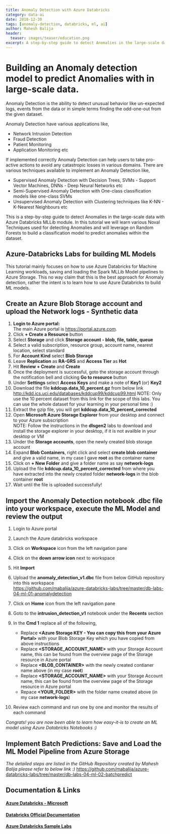 ```yaml
---
title: Anomaly Detection with Azure Databricks
category: data-ai
date: 2018-12-30
tags: [anomaly-detection, databricks, ml, ai]
author: Mahesh Balija
header:
  teaser: images/teaser/education.png
excerpt: A step-by-step guide to detect Anomalies in the large-scale data with Azure Databricks MLLib module. In this tutorial we will learn various Noval Techniques used for detecting Anomalies and will leverage on Random Forests to build a classification model to predict anomalies within the dataset.   
---
```

# Building an Anomaly detection model to predict Anomalies with in large-scale data.

Anomaly Detection is the ability to detect unusual behavior like un-expected logs, events from the data or in simple terms finding the odd-one-out from the given dataset. 

Anomaly Detection have various applications like,

* Network Intrusion Detection
* Fraud Detection
* Patient Monitoring
* Application Monitoring etc

If implemented correctly Anomaly Detection can help users to take pro-active actions to avoid any catastropic losses in various domains. There are various techniques available to implement an Anomaly Detection like,

* Supervised Anomaly Detection with Decision Trees, SVMs - Support Vector Machines, DNNs - Deep Neural Networks etc
* Semi-Supervised Anomaly Detection with One-class classification models like one-class SVMs
* Unsupervised Anomaly Detection with Clustering techniques like K-NN - K-Nearest Neighbours etc

This is a step-by-step guide to detect Anomalies in the large-scale data with Azure Databricks MLLib module. In this tutorial we will learn various Noval Techniques used for detecting Anomalies and will leverage on Random Forests to build a classification model to predict anomalies within the dataset.

## Azure-Databricks Labs for building ML Models  
  
This tutorial mainly focuses on how to use Azure Databricks for Machine Learning workloads, saving and loading the Spark MLLib Model pipelines to Azure Storage. This no way claim that this is the best approach for Anomaly detection, rather the intent is to learn how to use Azure Databricks to build ML models.

## Create an Azure Blob Storage account and upload the Network logs - Synthetic data

1. **Login to Azure portal:**   
The main Azure portal is <a href="https://portal.azure.com" target="portal">https://portal.azure.com</a>.  
2. Click **+ Create a Resource** button
3. Select **Storage** and click **Storage account - blob, file, table, queue**
4. Select a valid subscription, resource group, account name, nearest location, select standard
5. For **Account Kind** select **Blob Storage**
6. Leave **Replication** as **RA-GRS** and **Access Tier** as **Hot**
7. Hit **Review + Create** and **Create**
8. Once the deployment is successful, goto the storage account through the notification bell and clicking **Go to resource** button
9. Under **Settings** select **Access Keys** and make a note of **Key1** (or) **Key2**
10. Download the file **kddcup.data_10_percent.gz** from below link  
http://kdd.ics.uci.edu/databases/kddcup99/kddcup99.html 
NOTE: Only use the 10 percent dataset from this link for the scope of this labs. You can use the whole dataset for your learning in your personal time :)
11. Extract the gzip file, you will get **kddcup.data_10_percent_corrected**
12. Open **Microsoft Azure Storage Explorer** from your desktop and connect to your Azure subscription  
NOTE: Follow the instructions in the **dlsgen2** labs to download and install the storage explorer in your desktop, if it is not availble in your desktop or VM
13. Under the **Storage accounts**, open the newly created blob storage account
14. Expand **Blob Containers**, right click and select **create blob container** and give a valid name, in my case I gave **root** as the container name 
15. Click on **+ New Folder** and give a folder name as say **network-logs**
16. Upload the file **kddcup.data_10_percent_corrected** from where you have extracted into the newly created folder **network-logs** in the blob container **root**
17. Wait until the file is uploaded successfully!
 
## Import the Anomaly Detection notebook .dbc file into your workspace, execute the ML Model and review the output

1. Login to Azure portal
2. Launch the Azure databricks workspace
3. Click on **Workspace** icon from the left navigation pane 
4. Click on the **down arrow icon** next to workspace
5. Hit **Import**
6. Upload the **anomaly_detection_v1.dbc** file from below GitHub repository into this workspace  
https://github.com/mabalija/azure-databricks-labs/tree/master/db-labs-04-ml-01-anomalydetection  

7. Click on **Home** icon from the left navigation pane
8. Goto to the **intrusion_detection_v1** notebook under the **Recents** section
9. In the **Cmd 1** replace all of the following,
    * Replace **<Azure Storage KEY - You can copy this from your Azure Portal>** with your Blob Storage Key which you have copied from above instructions
    * Replace **<STORAGE_ACCOUNT_NAME>** with your Storage Account name, this can be found from the overview page of the Storage resource in Azure portal
    * Replace **<BLOB_CONTAINER>** with the newly created contianer name above (in my case **root**)
    * Replace **<STORAGE_ACCOUNT_NAME>** with your Storage Account name, this can be found from the overview page of the Storage resource in Azure portal
    * Repace **<YOUR_FOLDER>** with the folder name created above (in my case **network-logs**)
10. Review each command and run one by one and monitor the results of each command

*Congrats! you are now been able to learn how easy-it-is to create an ML model using Azure Databricks Notebooks :)*

## Implement Batch Predictions: Save and Load the ML Model Pipeline from Azure Storage

*The detailed steps are listed in the GitHub Repository created by Mahesh Balija please refer to below link :)*
https://github.com/mabalija/azure-databricks-labs/tree/master/db-labs-04-ml-02-batchpredict  


## Documentation & Links

#### <a href="https://docs.microsoft.com/en-us/azure/azure-databricks/" target="azuredocs">Azure Databricks - Microsoft</a>


#### <a href="https://docs.azuredatabricks.net/" target="Databricks">Databricks Official Documentation</a> 

#### <a href="https://github.com/mabalija/azure-databricks-labs" target="Databricks Labs GitHub Repo, Mahesh Balija">Azure Databricks Sample Labs</a> 
